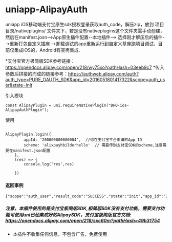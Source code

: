 # uniapp-AlipayAuth
uniapp iOS移动端支付宝原生sdk授权登录获取auth_code，解压zip，放到  项目目录/nativeplugins/  文件夹下，若是没有nativeplugins这个文件夹需手动创建，然后在manifest.josn-->App原生插件配置--本地插件--> 选择刚才解压后的插件-->重新打包自定义插座-->卸载调试的app重新运行到自定义基座跑项目调试，目前仅集成iOS的，Android有空再集成.

*支付宝官方极简版SDK参考链接：https://opendocs.alipay.com/open/218/wy75xo?pathHash=03eeb9c7
*传入参数后拼接的而成的链接参考：https://authweb.alipay.com/auth?auth_type=PURE_OAUTH_SDK&app_id=2016051801417322&scope=auth_user&state=init


引入模块
```
const AlipayPlugin = uni.requireNativePlugin("DHQ-ios-AlipayAuthPlugin");

```

使用
```
    
AlipayPlugin.login({
		appId: '200000000000004',  //你在支付宝平台申请的App ID
		scheme: 'alixpayhbilderhello'  // 需要传到支付宝SDK的scheme,注意需要在manifest.json配置
	},
	(res) => {
		console.log('res',res)
						
	})

```
#### 返回事例

```
{"scope":"auth_user","result_code":"SUCCESS","state":"init","app_id":"2xxxxxxxxxxxx4","auth_code":"xxxxxxxxxxxxxxxxxxx"}

```



##### 注意，本插件使用的是支付宝极简版SDK,极简版SDK没有支付功能，需要支付功能可使用uni已经集成好的AlipaySDK，支付宝极简版官方文档: https://opendocs.alipay.com/open/218/sxc60m?pathHash=49b31754

* 本插件不收集任何信息，不包含广告，免费使用
